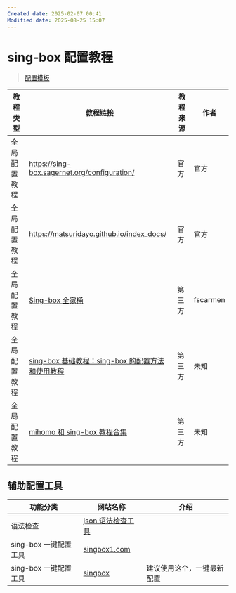 ```yaml
---
Created date: 2025-02-07 00:41
Modified date: 2025-08-25 15:07
---
```

# sing-box 配置教程

> [配置模板](https://github.com/LaolunsiG/PCR/tree/main/config/sing-box)

| 教程类型   | 教程链接                                                                                                                                          | 教程来源 | 作者       |
| ------ | --------------------------------------------------------------------------------------------------------------------------------------------- | ---- | -------- |
| 全局配置教程 | https://sing-box.sagernet.org/configuration/                                                                                                  | 官方   | 官方       |
| 全局配置教程 | https://matsuridayo.github.io/index_docs/<br>                                                                                                 | 官方   | 官方       |
| 全局配置教程 | [Sing-box 全家桶](https://github.com/fscarmen/sing-box)                                                                                          | 第三方  | fscarmen |
| 全局配置教程 | [sing-box 基础教程：sing-box 的配置方法和使用教程](https://icloudnative.io/posts/sing-box-tutorial/)                                                         | 第三方  | 未知       |
| 全局配置教程 | [mihomo 和 sing-box 教程合集](https://proxy-tutorials.dustinwin.top/)                                                                              | 第三方  | 未知       |

## 辅助配置工具

| 功能分类            | 网站名称                                                 | 介绍            |
| --------------- | ---------------------------------------------------- | ------------- |
| 语法检查            | [json 语法检查工具](https://www.jyshare.com/front-end/53/) |               |
| sing-box 一键配置工具 | [singbox1.com](https://singbox1.com/)<br>            |               |
| sing-box 一键配置工具 | [singbox](https://cconfig.cc/singbox/)               | 建议使用这个，一键最新配置 |
